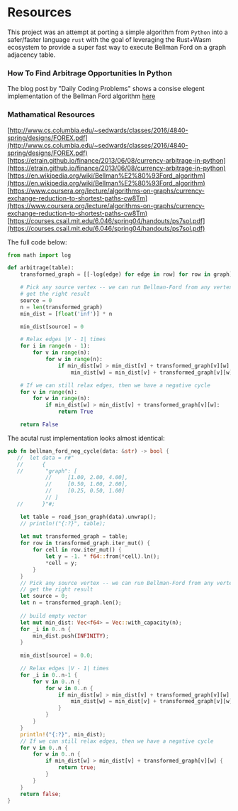 # Resources

This project was an attempt at porting a simple algorithm from `Python` into a safer/faster language `rust` with the goal of leveraging the Rust+Wasm ecosystem to provide a super fast way to execute Bellman Ford on a graph adjacency table. 

### How To Find Arbitrage Opportunities In Python
The blog post by "Daily Coding Problems" shows a consise elegent implementation of the Bellman Ford algorithm [here](https://dailycodingproblem.com/blog/how-to-find-arbitrage-opportunities-in-python/)

### Mathamatical Resources

[http://www.cs.columbia.edu/~sedwards/classes/2016/4840-spring/designs/FOREX.pdf](http://www.cs.columbia.edu/~sedwards/classes/2016/4840-spring/designs/FOREX.pdf)  
[https://etrain.github.io/finance/2013/06/08/currency-arbitrage-in-python](https://etrain.github.io/finance/2013/06/08/currency-arbitrage-in-python)  
[https://en.wikipedia.org/wiki/Bellman%E2%80%93Ford_algorithm](https://en.wikipedia.org/wiki/Bellman%E2%80%93Ford_algorithm)  [https://www.coursera.org/lecture/algorithms-on-graphs/currency-exchange-reduction-to-shortest-paths-cw8Tm](https://www.coursera.org/lecture/algorithms-on-graphs/currency-exchange-reduction-to-shortest-paths-cw8Tm)
[https://courses.csail.mit.edu/6.046/spring04/handouts/ps7sol.pdf](https://courses.csail.mit.edu/6.046/spring04/handouts/ps7sol.pdf)  

The full code below:  

```python
from math import log

def arbitrage(table):
    transformed_graph = [[-log(edge) for edge in row] for row in graph]

    # Pick any source vertex -- we can run Bellman-Ford from any vertex and
    # get the right result
    source = 0
    n = len(transformed_graph)
    min_dist = [float('inf')] * n

    min_dist[source] = 0

    # Relax edges |V - 1| times
    for i in range(n - 1):
        for v in range(n):
            for w in range(n):
                if min_dist[w] > min_dist[v] + transformed_graph[v][w]:
                    min_dist[w] = min_dist[v] + transformed_graph[v][w]

    # If we can still relax edges, then we have a negative cycle
    for v in range(n):
        for w in range(n):
            if min_dist[w] > min_dist[v] + transformed_graph[v][w]:
                return True

    return False
```

The acutal rust implementation looks almost identical:  

```rust
pub fn bellman_ford_neg_cycle(data: &str) -> bool {
   //  let data = r#"
   //      {
   //      	"graph": [
			//     [1.00, 2.00, 4.00],
			//     [0.50, 1.00, 2.00],
			//     [0.25, 0.50, 1.00]
			// ]
   //      }"#;

    let table = read_json_graph(data).unwrap();
    // println!("{:?}", table);
    
    let mut transformed_graph = table;
    for row in transformed_graph.iter_mut() {
        for cell in row.iter_mut() {
            let y = -1. * f64::from(*cell).ln();
            *cell = y;
        }
    }
    // Pick any source vertex -- we can run Bellman-Ford from any vertex and
    // get the right result
    let source = 0;
    let n = transformed_graph.len();
    
    // build empty vector
    let mut min_dist: Vec<f64> = Vec::with_capacity(n);
    for _i in 0..n {
        min_dist.push(INFINITY);
    }
    
    min_dist[source] = 0.0;

    // Relax edges |V - 1| times
    for _i in 0..n-1 {
        for v in 0..n {
            for w in 0..n {
                if min_dist[w] > min_dist[v] + transformed_graph[v][w] {
                    min_dist[w] = min_dist[v] + transformed_graph[v][w]
                }
            }
        }
    }
    println!("{:?}", min_dist);
    // If we can still relax edges, then we have a negative cycle
    for v in 0..n {
        for w in 0..n {
            if min_dist[w] > min_dist[v] + transformed_graph[v][w] {
                return true;
            }
        }
    }
    return false;
}
```